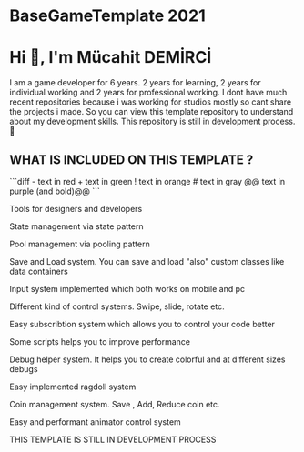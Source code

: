 # BaseGameTemplate 2021

<!DOCTYPE html>
<html>

<body>

<div>

<h1> Hi 👋, I'm Mücahit DEMİRCİ </h1>

<p> I am a game developer for 6 years. 2 years for learning, 2 years for individual working and 2 years for professional working. I dont have much recent repositories because i was working for studios mostly so cant share the projects i made. So you can view this template repository to understand about my development skills. This repository is still in development process. 🥳 </p>

<h2> WHAT IS INCLUDED ON THIS TEMPLATE ? </h2>
```diff
- text in red
+ text in green
! text in orange
# text in gray
@@ text in purple (and bold)@@
```
<p> Tools for designers and developers </p>
<p> State management via state pattern </p>
<p> Pool management via pooling pattern </p>
<p> Save and Load system. You can save and load "also" custom classes like data containers </p>
<p> Input system implemented which both works on mobile and pc </p>
<p> Different kind of control systems. Swipe, slide, rotate etc.  </p>
<p> Easy subscribtion system which allows you to control your code better </p>
<p> Some scripts helps you to improve performance </p>
<p> Debug helper system. It helps you to create colorful and at different sizes debugs </p>
<p> Easy implemented ragdoll system </p>
<p> Coin management system. Save , Add, Reduce coin etc. </p>
<p> Easy and performant animator control system </p>


<p> THIS TEMPLATE IS STILL IN DEVELOPMENT PROCESS </p>

</div>


</body>
</html>
